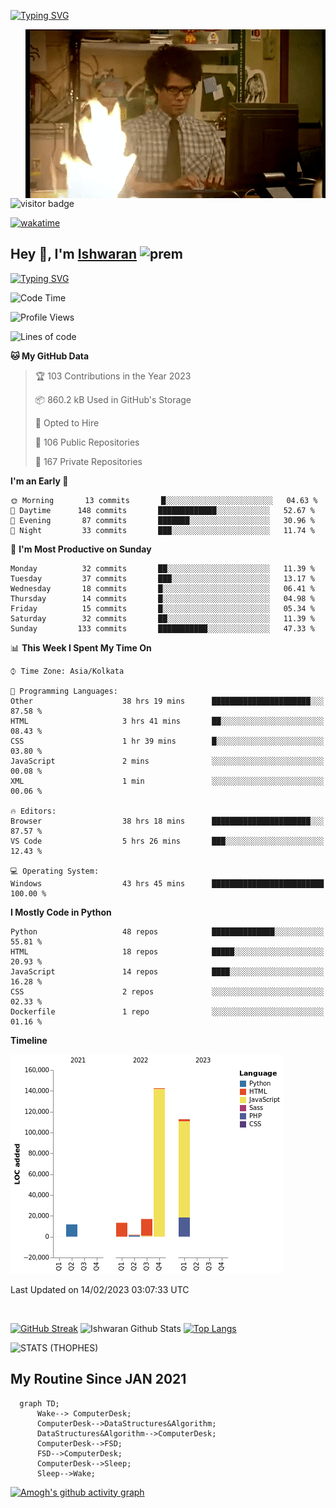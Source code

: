 [![Typing SVG](https://readme-typing-svg.herokuapp.com?font=Fira+Code&duration=1000&pause=2000&color=9400D3&multiline=true&width=1500&height=20&lines=%3D%3D%3D%3D%3D%3D%3D%3D%3D%3D%3D%3D%3D%3D%3D%3D%3D%3D%3D%3D%3D%3D%3D%3D%3D%3D%3D%3D%3D%3D%3D%3D%3D%3D%3D%3D%3D%3D%3D%3D%3D%3D%3D%3D%3D%3D%3D%3D%3D%3D%3D%3D%3D%3D%3D%3D%3D%3D%3D%3D%3D%3D%3D%3D%3D%3D%3D%3D%3D%3D%3D%3D%3D%3D%3D%3D%3D%3D%3D%3D%3D%3D%3D%3D%3D%3D%3D%3D%3D%3D%3D%3D%3D%3D%3D%3D%3D%3D%3D%3D%3D%3D%3D%3D%3D%3D%3D%3D%3D%3D%3D%3D%3D%3D%3D%3D%3D%3D%3D%3D%3D%3D%3D%3D%3D%3D%3D%3D%3D%3D%3D%3D)](https://git.io/typing-svg)


<img align="right" src="/assets/gif/Firepc.gif" />

![visitor badge](https://visitor-badge.glitch.me/badge?page_id=IshwaranRudhara-badge&left_color=red&right_color=green&left_text=Hello%20Visitors)

[![wakatime](https://wakatime.com/badge/user/fc738f08-9e9d-4e8b-a6ea-7f547f91629d.svg)](https://wakatime.com/@fc738f08-9e9d-4e8b-a6ea-7f547f91629d)

<h2>Hey 👋, I'm <a href="https://github.com/IshwaranRudhara">Ishwaran</a> <img width="30" alt="prem" src="https://user-images.githubusercontent.com/47528708/184485159-eb187755-3860-4024-84e0-36e3194f9dac.gif"></h2>

[![Typing SVG](https://readme-typing-svg.herokuapp.com?font=Fira+Code&duration=1000&pause=2000&color=9400D3&multiline=true&width=1500&height=20&lines=%3D%3D%3D%3D%3D%3D%3D%3D%3D%3D%3D%3D%3D%3D%3D%3D%3D%3D%3D%3D%3D%3D%3D%3D%3D%3D%3D%3D%3D%3D%3D%3D%3D%3D%3D%3D%3D%3D%3D%3D%3D%3D%3D%3D%3D%3D%3D%3D%3D%3D%3D%3D%3D%3D%3D%3D%3D%3D%3D%3D%3D%3D%3D%3D%3D%3D%3D%3D%3D%3D%3D%3D%3D%3D%3D%3D%3D%3D%3D%3D%3D%3D%3D%3D%3D%3D%3D%3D%3D%3D%3D%3D%3D%3D%3D%3D%3D%3D%3D%3D%3D%3D%3D%3D%3D%3D%3D%3D%3D%3D%3D%3D%3D%3D%3D%3D%3D%3D%3D%3D%3D%3D%3D%3D%3D%3D%3D%3D%3D%3D%3D%3D)](https://git.io/typing-svg)




<!--START_SECTION:waka-->
![Code Time](http://img.shields.io/badge/Code%20Time-433%20hrs%203%20mins-blue)

![Profile Views](http://img.shields.io/badge/Profile%20Views-7-blue)

![Lines of code](https://img.shields.io/badge/From%20Hello%20World%20I%27ve%20Written-299%20Thousand%20lines%20of%20code-blue)

**🐱 My GitHub Data** 

> 🏆 103 Contributions in the Year 2023
 > 
> 📦 860.2 kB Used in GitHub's Storage 
 > 
> 💼 Opted to Hire
 > 
> 📜 106 Public Repositories 
 > 
> 🔑 167 Private Repositories  
 > 
**I'm an Early 🐤** 

```text
🌞 Morning       13 commits       █░░░░░░░░░░░░░░░░░░░░░░░░   04.63 % 
🌆 Daytime      148 commits       █████████████░░░░░░░░░░░░   52.67 % 
🌃 Evening       87 commits       ███████░░░░░░░░░░░░░░░░░░   30.96 % 
🌙 Night         33 commits       ███░░░░░░░░░░░░░░░░░░░░░░   11.74 % 

```
📅 **I'm Most Productive on Sunday** 

```text
Monday          32 commits       ██░░░░░░░░░░░░░░░░░░░░░░░   11.39 % 
Tuesday         37 commits       ███░░░░░░░░░░░░░░░░░░░░░░   13.17 % 
Wednesday       18 commits       █░░░░░░░░░░░░░░░░░░░░░░░░   06.41 % 
Thursday        14 commits       █░░░░░░░░░░░░░░░░░░░░░░░░   04.98 % 
Friday          15 commits       █░░░░░░░░░░░░░░░░░░░░░░░░   05.34 % 
Saturday        32 commits       ██░░░░░░░░░░░░░░░░░░░░░░░   11.39 % 
Sunday         133 commits       ███████████░░░░░░░░░░░░░░   47.33 % 

```


📊 **This Week I Spent My Time On** 

```text
⌚︎ Time Zone: Asia/Kolkata

💬 Programming Languages: 
Other                    38 hrs 19 mins      ██████████████████████░░░   87.58 % 
HTML                     3 hrs 41 mins       ██░░░░░░░░░░░░░░░░░░░░░░░   08.43 % 
CSS                      1 hr 39 mins        █░░░░░░░░░░░░░░░░░░░░░░░░   03.80 % 
JavaScript               2 mins              ░░░░░░░░░░░░░░░░░░░░░░░░░   00.08 % 
XML                      1 min               ░░░░░░░░░░░░░░░░░░░░░░░░░   00.06 % 

🔥 Editors: 
Browser                  38 hrs 18 mins      ██████████████████████░░░   87.57 % 
VS Code                  5 hrs 26 mins       ███░░░░░░░░░░░░░░░░░░░░░░   12.43 % 

💻 Operating System: 
Windows                  43 hrs 45 mins      █████████████████████████   100.00 % 

```

**I Mostly Code in Python** 

```text
Python                   48 repos            ██████████████░░░░░░░░░░░   55.81 % 
HTML                     18 repos            █████░░░░░░░░░░░░░░░░░░░░   20.93 % 
JavaScript               14 repos            ████░░░░░░░░░░░░░░░░░░░░░   16.28 % 
CSS                      2 repos             ░░░░░░░░░░░░░░░░░░░░░░░░░   02.33 % 
Dockerfile               1 repo              ░░░░░░░░░░░░░░░░░░░░░░░░░   01.16 % 

```


**Timeline**

![Chart not found](https://raw.githubusercontent.com/IshwaranRudhara/IshwaranRudhara/main/charts/bar_graph.png) 


 Last Updated on 14/02/2023 03:07:33 UTC
<!--END_SECTION:waka-->

```javascript



```


[![GitHub Streak](https://streak-stats.demolab.com?user=IshwaranRudhara&theme=dark&border_radius=4.7&date_format=M%20j%5B%2C%20Y%5D&background=000000&border=000000)](https://git.io/streak-stats)
![Ishwaran Github Stats](https://github-readme-stats.vercel.app/api?username=IshwaranRudhara&&show_icons=true&theme=radical)
[![Top Langs](https://github-readme-stats.vercel.app/api/top-langs/?username=IshwaranRudhara&layout=compact)](https://github.com/anuraghazra/github-readme-stats)

![STATS (THOPHES)](https://github-profile-trophy.vercel.app/?username=IshwaranRudhara&theme=gruvbox&margin-w=10&margin-h=15&column=8)




<H2>My Routine Since JAN 2021</H2>

```mermaid
  graph TD;
      Wake--> ComputerDesk;
      ComputerDesk-->DataStructures&Algorithm;
      DataStructures&Algorithm-->ComputerDesk;
      ComputerDesk-->FSD;
      FSD-->ComputerDesk;
      ComputerDesk-->Sleep;
      Sleep-->Wake;
```
[![Amogh's github activity graph](https://activity-graph.herokuapp.com/graph?username=IshwaranRudhara&bg_color=000000&color=3620f7&line=5a0c99&point=1adbce&area=true&hide_border=true)](https://github.com/ashutosh00710/github-readme-activity-graph)


<!--
**IshwaranRudhara/IshwaranRudhara** is a ✨ _special_ ✨ repository because its `README.md` (this file) appears on your GitHub profile.

Here are some ideas to get you started:

- 🔭 I’m currently working on ...
- 🌱 I’m currently learning ...
- 👯 I’m looking to collaborate on ...
- 🤔 I’m looking for help with ...
- 💬 Ask me about ...
- 📫 How to reach me: ...
- 😄 Pronouns: ...
- ⚡ Fun fact: ...
-->
